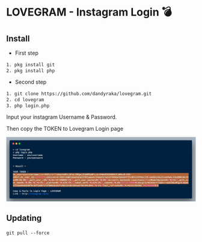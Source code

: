 # LOVEGRAM - Instagram Login :bomb:

Install
--

- First step

```
1. pkg install git
2. pkg install php
```

- Second step
```
1. git clone https://github.com/dandyraka/lovegram.git
2. cd lovegram
3. php login.php
```

Input your instagram Username & Password.

Then copy the TOKEN to Lovegram Login page

![alt text](example.jpg)

Updating
--

```
git pull --force
```
